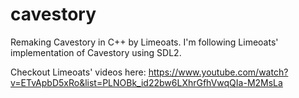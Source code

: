 # cavestory
Remaking Cavestory in C++ by Limeoats.
I'm following Limeoats' implementation of Cavestory using SDL2.

Checkout Limeoats' videos here: 
https://www.youtube.com/watch?v=ETvApbD5xRo&list=PLNOBk_id22bw6LXhrGfhVwqQIa-M2MsLa


